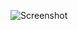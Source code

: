 ![Screenshot](https://raw.githubusercontent.com/Cryakl/Ultimate-RAT-Collection/refs/heads/main/ArmorPiercingSpike/Armor%20piercing%20spike%201.4/Screenshot.png)
